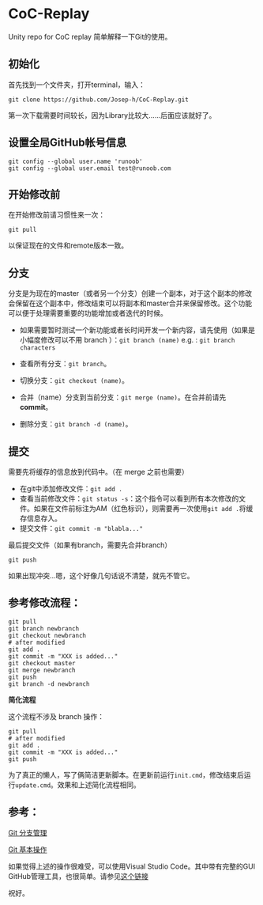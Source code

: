 # CoC-Replay
Unity repo for CoC replay
简单解释一下Git的使用。

## 初始化

首先找到一个文件夹，打开terminal，输入：

```
git clone https://github.com/Josep-h/CoC-Replay.git
```

第一次下载需要时间较长，因为Library比较大……后面应该就好了。

## 设置全局GitHub帐号信息

```
git config --global user.name 'runoob'
git config --global user.email test@runoob.com
```

## 开始修改前

在开始修改前请习惯性来一次：

```
git pull
```

以保证现在的文件和remote版本一致。

## 分支

分支是为现在的master（或者另一个分支）创建一个副本，对于这个副本的修改会保留在这个副本中，修改结束可以将副本和master合并来保留修改。这个功能可以便于处理需要重要的功能增加或者迭代的时候。

- 如果需要暂时测试一个新功能或者长时间开发一个新内容，请先使用（如果是小幅度修改可以不用 branch ）：`git branch (name)`
    e.g. : `git branch characters`

- 查看所有分支：`git branch`。

- 切换分支：`git checkout (name)`。

- 合并（name）分支到当前分支：`git merge (name)`。在合并前请先**commit**。

- 删除分支：`git branch -d (name)`。

## 提交

需要先将缓存的信息放到代码中。（在 merge 之前也需要）

- 在git中添加修改文件：`git add .`
- 查看当前修改文件：`git status -s`：这个指令可以看到所有本次修改的文件。如果在文件前标注为AM（红色标识），则需要再一次使用`git add .`将缓存信息存入。
- 提交文件：`git commit -m "blabla..."`

最后提交文件（如果有branch，需要先合并branch）

```
git push
```

如果出现冲突…嗯，这个好像几句话说不清楚，就先不管它。


## 参考修改流程：

```
git pull
git branch newbranch
git checkout newbranch
# after modified
git add .
git commit -m "XXX is added..."
git checkout master
git merge newbranch
git push
git branch -d newbranch
```

**简化流程**

这个流程不涉及 branch 操作：

```
git pull
# after modified
git add .
git commit -m "XXX is added..."
git push
```

为了真正的懒人，写了俩简洁更新脚本。在更新前运行`init.cmd`，修改结束后运行`update.cmd`。效果和上述简化流程相同。

## 参考：

[Git 分支管理](https://www.runoob.com/git/git-branch.html)

[Git 基本操作](https://www.runoob.com/git/git-basic-operations.html)

如果觉得上述的操作很难受，可以使用Visual Studio Code。其中带有完整的GUI GitHub管理工具，也很简单。请参见[这个链接](https://zhuanlan.zhihu.com/p/31417255)

祝好。